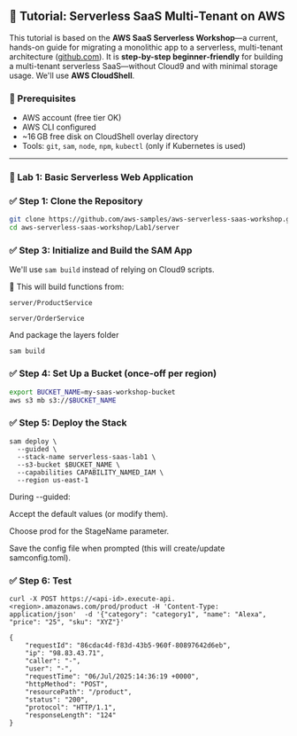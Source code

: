 ## 📘 Tutorial: Serverless SaaS Multi‑Tenant on AWS

This tutorial is based on the **AWS SaaS Serverless Workshop**—a current, hands-on guide for migrating a monolithic app to a serverless, multi-tenant architecture ([github.com][1]).
It is **step-by-step beginner‑friendly** for building a multi-tenant serverless SaaS—without Cloud9 and with minimal storage usage. We'll use **AWS CloudShell**.

### 🧭 Prerequisites

* AWS account (free tier OK)
* AWS CLI configured
* \~16 GB free disk on CloudShell overlay directory
* Tools: `git`, `sam`, `node`, `npm`, `kubectl` (only if Kubernetes is used)

---

### 🚀 Lab 1: Basic Serverless Web Application

### ✅ Step 1: Clone the Repository
```bash
git clone https://github.com/aws-samples/aws-serverless-saas-workshop.git
cd aws-serverless-saas-workshop/Lab1/server
```

### ✅ Step 3: Initialize and Build the SAM App
We'll use `sam build` instead of relying on Cloud9 scripts.


📁 This will build functions from:

`server/ProductService`

`server/OrderService`

And package the layers folder
```
sam build
```

### ✅ Step 4: Set Up a Bucket (once-off per region)

```bash
export BUCKET_NAME=my-saas-workshop-bucket
aws s3 mb s3://$BUCKET_NAME
```

### ✅ Step 5: Deploy the Stack
```
sam deploy \
  --guided \
  --stack-name serverless-saas-lab1 \
  --s3-bucket $BUCKET_NAME \
  --capabilities CAPABILITY_NAMED_IAM \
  --region us-east-1
```

During --guided:

Accept the default values (or modify them).

Choose prod for the StageName parameter.

Save the config file when prompted (this will create/update samconfig.toml).

### ✅ Step 6: Test 

```
curl -X POST https://<api-id>.execute-api.<region>.amazonaws.com/prod/product -H 'Content-Type: application/json'  -d '{"category": "category1", "name": "Alexa", "price": "25", "sku": "XYZ"}'
```

```
{
    "requestId": "86cdac4d-f83d-43b5-960f-80897642d6eb",
    "ip": "98.83.43.71",
    "caller": "-",
    "user": "-",
    "requestTime": "06/Jul/2025:14:36:19 +0000",
    "httpMethod": "POST",
    "resourcePath": "/product",
    "status": "200",
    "protocol": "HTTP/1.1",
    "responseLength": "124"
}

```
[1]: https://github.com/aws-samples/aws-saas-factory-serverless-workshop?utm_source=chatgpt.com "aws-samples/aws-saas-factory-serverless-workshop - GitHub"
[2]: https://docs.aws.amazon.com/prescriptive-guidance/latest/patterns/build-a-multi-tenant-serverless-architecture-in-amazon-opensearch-service.html?utm_source=chatgpt.com "Build a multi-tenant serverless architecture in Amazon OpenSearch ..."
[3]: https://aws.amazon.com/blogs/apn/building-a-multi-tenant-saas-solution-using-aws-serverless-services/?utm_source=chatgpt.com "Building a Multi-Tenant SaaS Solution Using AWS Serverless Services"
[4]: https://d1.awsstatic.com/events/reinvent/2021/Handson_serverless_SaaS_Building_a_serverless_SaaS_solution_on_AWS_REPEAT_ARC403-R2.pdf?utm_source=chatgpt.com "[PDF] Building a serverless SaaS solution on AWS - awsstatic.com"
